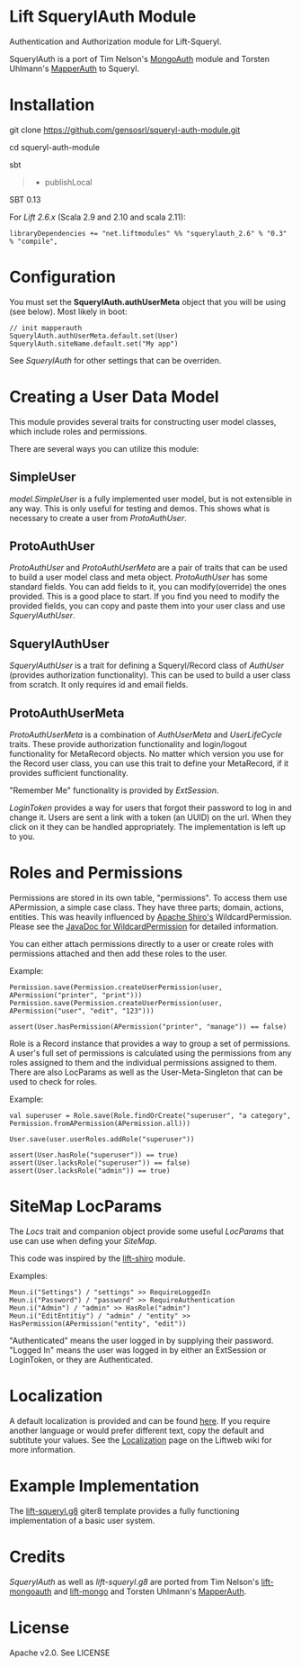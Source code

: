 
# Lift SquerylAuth Module

Authentication and Authorization module for Lift-Squeryl.

SquerylAuth is a port of Tim Nelson's [MongoAuth](https://github.com/eltimn/lift-mongoauth) module and Torsten Uhlmann's [MapperAuth](https://github.com/liftmodules/mapperauth) to Squeryl.

# Installation

git clone https://github.com/gensosrl/squeryl-auth-module.git

cd squeryl-auth-module

sbt
> + publishLocal

SBT 0.13

For *Lift 2.6.x* (Scala 2.9 and 2.10 and scala 2.11):

    libraryDependencies += "net.liftmodules" %% "squerylauth_2.6" % "0.3" % "compile",



# Configuration

You must set the __SquerylAuth.authUserMeta__ object that you will be using (see below). Most likely in boot:

    // init mapperauth
    SquerylAuth.authUserMeta.default.set(User)
    SquerylAuth.siteName.default.set("My app")

See _SquerylAuth_ for other settings that can be overriden.

# Creating a User Data Model

This module provides several traits for constructing user model classes, which include roles and permissions.

There are several ways you can utilize this module:

## SimpleUser

_model.SimpleUser_ is a fully implemented user model, but is not extensible in any way. This is only useful for testing and demos.
This shows what is necessary to create a user from _ProtoAuthUser_.

## ProtoAuthUser

_ProtoAuthUser_ and _ProtoAuthUserMeta_ are a pair of traits that can be used to build a user model class and meta object.
_ProtoAuthUser_ has some standard fields. You can add
fields to it, you can modify(override) the ones provided. This is a good place to start. If you find you need to modify the provided fields, you can copy and paste them into your user class and use _SquerylAuthUser_.

## SquerylAuthUser

_SquerylAuthUser_ is a trait for defining a Squeryl/Record class of _AuthUser_ (provides authorization functionality).
This can be used to build a user class from scratch. It only requires id and email fields.

## ProtoAuthUserMeta

_ProtoAuthUserMeta_ is a combination of _AuthUserMeta_ and _UserLifeCycle_ traits. These provide authorization
functionality and login/logout functionality for MetaRecord objects. No matter which version you use for the
Record user class, you can use this trait to define your MetaRecord, if it provides sufficient functionality.

"Remember Me" functionality is provided by _ExtSession_.

_LoginToken_ provides a way for users that forgot their password to log in and change it. Users are sent a link with a token (an UUID)
on the url. When they click on it they can be handled appropriately. The implementation is left up to you.

# Roles and Permissions

Permissions are stored in its own table, "permissions". To access them use APermission, a simple case class. They have three parts; domain, actions, entities. This was heavily
influenced by [Apache Shiro's](http://shiro.apache.org/) WildcardPermission.
Please see the [JavaDoc for WildcardPermission](http://shiro.apache.org/static/current/apidocs/org/apache/shiro/authz/permission/WildcardPermission.html)
for detailed information.

You can either attach permissions directly to a user or create roles with permissions attached and then add these roles to the user.

Example:

    Permission.save(Permission.createUserPermission(user, APermission("printer", "print")))
    Permission.save(Permission.createUserPermission(user, APermission("user", "edit", "123")))

    assert(User.hasPermission(APermission("printer", "manage")) == false)

Role is a Record instance that provides a way to group a set of permissions. A user's full set of permissions is calculated using the permissions from any roles assigned to them and the individual permissions assigned to them. There are also LocParams as well as the User-Meta-Singleton that can be used to check for roles.

Example:

    val superuser = Role.save(Role.findOrCreate("superuser", "a category", Permission.fromAPermission(APermission.all)))

    User.save(user.userRoles.addRole("superuser"))

    assert(User.hasRole("superuser")) == true)
    assert(User.lacksRole("superuser")) == false)
    assert(User.lacksRole("admin")) == true)


# SiteMap LocParams

The _Locs_ trait and companion object provide some useful _LocParams_ that use can use when defing your _SiteMap_.

This code was inspired by the [lift-shiro](https://github.com/timperrett/lift-shiro) module.

Examples:

    Meun.i("Settings") / "settings" >> RequireLoggedIn
    Meun.i("Password") / "password" >> RequireAuthentication
    Meun.i("Admin") / "admin" >> HasRole("admin")
    Meun.i("EditEntitiy") / "admin" / "entity" >> HasPermission(APermission("entity", "edit"))


"Authenticated" means the user logged in by supplying their password. "Logged In" means the user was logged in by either
an ExtSession or LoginToken, or they are Authenticated.

# Localization

A default localization is provided and can be found [here](https://github.com/gensosrl/squeryl-auth-module/blob/master/src/main/resources/toserve/squerylauth.resources.html). If you require another language or would prefer different text, copy the default and subtitute your values. See the [Localization](https://www.assembla.com/spaces/liftweb/wiki/Localization) page on the Liftweb wiki for more information.


# Example Implementation

The [lift-squeryl.g8](https://github.com/gensosrl/lift-squeryl.g8) giter8 template provides a fully functioning implementation of a basic user system.

# Credits

_SquerylAuth_ as well as _lift-squeryl.g8_ are ported from Tim Nelson's [lift-mongoauth](https://github.com/eltimn/lift-mongoauth) and [lift-mongo](https://github.com/eltimn/lift-mongo.g8)  and Torsten Uhlmann's [MapperAuth](https://github.com/liftmodules/mapperauth).

# License

Apache v2.0. See LICENSE
